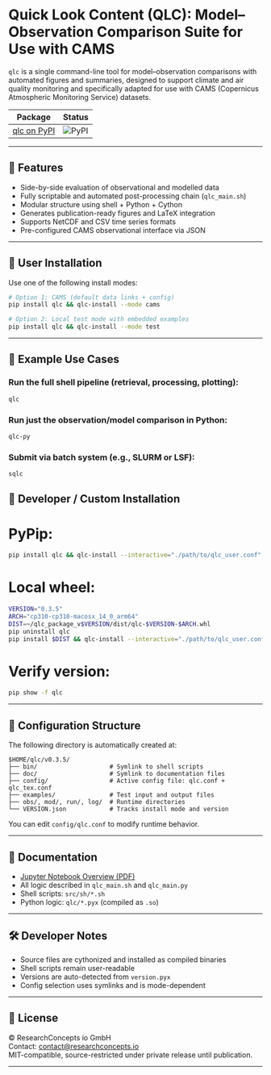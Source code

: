 # Quick Look Content (QLC): Model–Observation Comparison Suite for Use with CAMS

`qlc` is a single command-line tool for model–observation comparisons with automated figures and summaries,
designed to support climate and air quality monitoring and specifically adapted for use with CAMS (Copernicus Atmospheric Monitoring Service) datasets.

| Package | Status |
|---------|--------|
| [qlc on PyPI](https://pypi.org/project/qlc/) | ![PyPI](https://img.shields.io/pypi/v/qlc?color=blue) |

---

## 🚀 Features

- Side-by-side evaluation of observational and modelled data
- Fully scriptable and automated post-processing chain (`qlc_main.sh`)
- Modular structure using shell + Python + Cython
- Generates publication-ready figures and LaTeX integration
- Supports NetCDF and CSV time series formats
- Pre-configured CAMS observational interface via JSON

---

## 🧩 User Installation

Use one of the following install modes:

```bash
# Option 1: CAMS (default data links + config)
pip install qlc && qlc-install --mode cams

# Option 2: Local test mode with embedded examples
pip install qlc && qlc-install --mode test
```

---

## 🧪 Example Use Cases

### Run the full shell pipeline (retrieval, processing, plotting):
```bash
qlc
```

### Run just the observation/model comparison in Python:
```bash
qlc-py
```

### Submit via batch system (e.g., SLURM or LSF):
```bash
sqlc
```

## 🔧 Developer / Custom Installation

# PyPip:

```bash
pip install qlc && qlc-install --interactive="./path/to/qlc_user.conf"
```

# Local wheel:

```bash
VERSION="0.3.5"
ARCH="cp310-cp310-macosx_14_0_arm64"
DIST=~/qlc_package_v$VERSION/dist/qlc-$VERSION-$ARCH.whl
pip uninstall qlc
pip install $DIST && qlc-install --interactive="./path/to/qlc_user.conf"
```
# Verify version:

```bash
pip show -f qlc
```

---

## 🔧 Configuration Structure

The following directory is automatically created at:
```
$HOME/qlc/v0.3.5/
├── bin/                    # Symlink to shell scripts
├── doc/                    # Symlink to documentation files
├── config/                 # Active config file: qlc.conf + qlc_tex.conf
├── examples/               # Test input and output files
├── obs/, mod/, run/, log/  # Runtime directories
└── VERSION.json            # Tracks install mode and version
```

You can edit `config/qlc.conf` to modify runtime behavior.

---

## 📄 Documentation

- [Jupyter Notebook Overview (PDF)](doc/qlc-JupyterNotebook.pdf)
- All logic described in `qlc_main.sh` and `qlc_main.py`
- Shell scripts: `src/sh/*.sh`
- Python logic: `qlc/*.pyx` (compiled as `.so`)

---

## 🛠 Developer Notes

- Source files are cythonized and installed as compiled binaries
- Shell scripts remain user-readable
- Versions are auto-detected from `version.pyx`
- Config selection uses symlinks and is mode-dependent

---

## 🔗 License

© ResearchConcepts io GmbH  
Contact: [contact@researchconcepts.io](mailto:contact@researchconcepts.io)  
MIT-compatible, source-restricted under private release until publication.

---